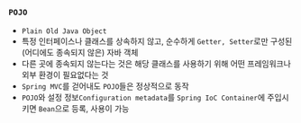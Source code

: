 ### `POJO`

- `Plain Old Java Object`
- 특정 인터페이스나 클래스를 상속하지 않고, 순수하게 `Getter, Setter`로만 구성된(어디에도 종속되지 않은) 자바 객체
- 다른 곳에 종속되지 않는다는 것은 해당 클래스를 사용하기 위해 어떤 프레임워크나 외부 환경이 필요없다는 것
- `Spring MVC`를 걷어내도 `POJO`들은 정상적으로 동작 
- `POJO`와 설정 정보`Configuration metadata`를 `Spring IoC Container`에 주입시키면 `Bean`으로 등록, 사용이 가능